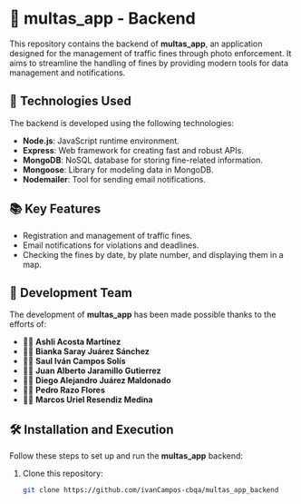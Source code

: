 # 📸 multas_app - Backend

This repository contains the backend of **multas_app**, an application designed for the management of traffic fines through photo enforcement. It aims to streamline the handling of fines by providing modern tools for data management and notifications.

## 🚀 Technologies Used

The backend is developed using the following technologies:

- **Node.js**: JavaScript runtime environment.
- **Express**: Web framework for creating fast and robust APIs.
- **MongoDB**: NoSQL database for storing fine-related information.
- **Mongoose**: Library for modeling data in MongoDB.
- **Nodemailer**: Tool for sending email notifications.

## 📚 Key Features

- Registration and management of traffic fines.
- Email notifications for violations and deadlines.
- Checking the fines by date, by plate number, and displaying them in a map.

## 👥 Development Team

The development of **multas_app** has been made possible thanks to the efforts of:

- 👩‍💻 **Ashli Acosta Martínez**
- 👩‍💻 **Bianka Saray Juárez Sánchez**
- 👨‍💻 **Saul Iván Campos Solís**
- 👨‍💻 **Juan Alberto Jaramillo Gutierrez**
- 👨‍💻 **Diego Alejandro Juárez Maldonado**
- 👨‍💻 **Pedro Razo Flores**
- 👨‍💻 **Marcos Uriel Resendiz Medina**

## 🛠️ Installation and Execution

Follow these steps to set up and run the **multas_app** backend:

1. Clone this repository:
   ```bash
   git clone https://github.com/ivanCampos-cbqa/multas_app_backend
   ```
